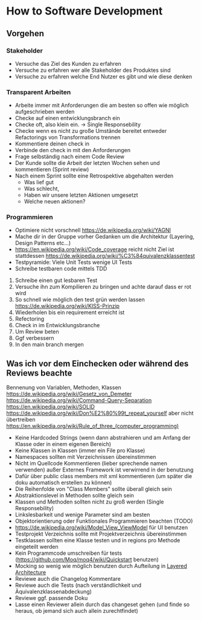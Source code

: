 # How to Software Development

## Vorgehen

### Stakeholder
* Versuche das Ziel des Kunden zu erfahren     
* Versuche zu erfahren wer alle Stakeholder des Produktes sind  
* Versuche zu erfahren welche End Nutzer es gibt und wie diese denken
  
### Transparent Arbeiten
* Arbeite immer mit Anforderungen die am besten so offen wie möglich aufgeschrieben werden  
* Checke auf einen entwicklungsbranch ein
* Checke oft, also klein ein. -> Single Responsebility
* Checke wenn es nicht zu große Umstände bereitet entweder Refactorings von Transformations trennen
* Kommentiere deinen check in
* Verbinde den check in mit den Anforderungen
* Frage selbständig nach einem Code Review
* Der Kunde sollte die Arbeit der letzten Wochen sehen und kommentieren (Sprint review)
* Nach einem Sprint sollte eine Retrospektive abgehalten werden 
  * Was lief gut 
  * Was schlecht, 
  * Haben wir unsere letzten Aktionen umgesetzt 
  * Welche neuen aktionen?


### Programmieren
* Optimiere nicht vorschnell https://de.wikipedia.org/wiki/YAGNI
* Mache dir in der Gruppe vorher Gedanken um die Architektur (Layering, Design Patterns etc...)
* https://en.wikipedia.org/wiki/Code_coverage reicht nicht Ziel ist stattdessen https://de.wikipedia.org/wiki/%C3%84quivalenzklassentest
* Testpyramide: Viele Unit Tests wenige UI Tests
* Schreibe testbaren code mittels TDD 
1. Schreibe einen gut lesbaren Test
2. Versuche ihn zum Kompilieren zu bringen und achte darauf dass er rot wird
3. So schnell wie möglich den test grün werden lassen https://de.wikipedia.org/wiki/KISS-Prinzip
4. Wiederholen bis ein requirement erreicht ist
5. Refectoring
6. Check in im Entwicklungsbranche
7. Um Review beten
8. Ggf verbessern
9. In den main branch mergen

## Was ich vor dem Einchecken oder während des Reviews beachte
Bennenung von Variablen, Methoden, Klassen
https://de.wikipedia.org/wiki/Gesetz_von_Demeter
https://de.wikipedia.org/wiki/Command-Query-Separation
https://en.wikipedia.org/wiki/SOLID
https://de.wikipedia.org/wiki/Don%E2%80%99t_repeat_yourself aber nicht übertreiben https://en.wikipedia.org/wiki/Rule_of_three_(computer_programming)
* Keine Hardcoded Strings (wenn dann abstrahieren und am Anfang der Klasse oder in einem eigenen Bereich)
* Keine Klassen in Klassen (immer ein File pro Klasse)
* Namespaces sollten mit Verzeichnissen übereinstimmen
* Nicht im Quellcode Kommentieren (lieber sprechende namen verwenden) außer Externes Framework ist verwirrend in der benutzung
* Dafür über public class members mit xml kommentieren (um später die doku automatisch erstellen zu können)
* Die Reihenfolde von "Class Members" sollte überall gleich sein 
* Abstraktionslevel in Methoden sollte gleich sein
* Klassen und Methoden sollten nicht zu groß werden (Single Responsebility)
* Linkslesbarkeit und wenige Parameter sind am besten
* Objektorientierung oder Funktionales Programmieren beachten (TODO)
* https://de.wikipedia.org/wiki/Model_View_ViewModel für UI benutzen
* Testprojekt Verzeichnis sollte mit Projektverzeichnis übereinstimmen
* Testklassen sollten eine Klasse testen und in regions pro Methode eingeteilt werden
* Kein Programmcode umschreiben für tests (https://github.com/Moq/moq4/wiki/Quickstart benutzen)
* Mocking so wenig wie möglich benutzen durch Aufteilung in [Layered Architecture](https://www.oreilly.com/library/view/software-architecture-patterns/9781491971437/ch01.html)
* Reviewe auch die Changelog Kommentare
* Reviewe auch die Tests (nach verständlichkeit und Äquivalenzklassenabdeckung)
* Reviewe ggf. passende Doku
* Lasse einen Reviewer allein durch das changeset gehen (und finde so heraus, ob jemand sich auch allein zurechtfindet)

